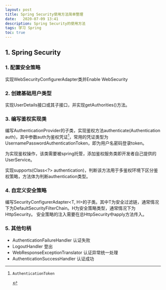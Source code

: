 ```yaml
---
layout: post
title: Spring Security使用方法简单整理
date:   2020-07-09 13:41
description: Spring Security的使用方法
tags: 学习 Spring
toc: true
---
```


## 1. Spring Security

### 1. 配置安全策略

实现WebSecurityConfigurerAdapter类并Enable WebSecurity

### 2. 创建基础用户类型

实现UserDetails接口或其子接口，并实现getAuthorities()方法。

### 3. 编写鉴权实现类

编写AuthenticationProvider的子类，实现鉴权方法authenticate(Authentication auth)，其中参数auth为鉴权凭证[^1]，常用的凭证类型为UsernamePasswordAuthenticationToken，即为用户名密码登录token。

为实现鉴权操作，该类需要被spring托管，添加鉴权服务类即开发者自己提供的UserService。

实现supports(Class<?> authentication)，判断该方法用于多鉴权环境下区分鉴权策略，方法体为判断authentication类型。

### 4. 自定义安全策略

编写SecurityConfigurerAdapter<T, H>的子类。其中T为安全过滤链，通常情况下为DefaultSecurityFilterChain。H为安全策略类型，通常情况下为HttpSecurity。 安全策略的注入需要在总HttpSecurity中apply方法传入。

### 5. 其他句柄

- AuthenticationFailureHandler	认证失败
- LogoutHandler	登出
- WebResponseExceptionTranslator	认证异常统一处理
- AuthenticationSuccessHandler	认证成功

[^1]:	 AuthenticationToken
